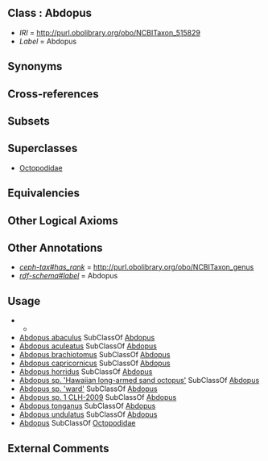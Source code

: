 
## Class : Abdopus

 * *IRI* = http://purl.obolibrary.org/obo/NCBITaxon_515829
 * *Label* = Abdopus

## Synonyms


## Cross-references


## Subsets


## Superclasses

 * [Octopodidae](../../NCBITaxon/47/NCBITaxon_6647.md)

## Equivalencies


## Other Logical Axioms


## Other Annotations

 * *[ceph-tax#has_rank](../../ceph-tax#has/nk/ceph-tax#has_rank.md)* = http://purl.obolibrary.org/obo/NCBITaxon_genus
 * *[rdf-schema#label](../../el/rdf-schema#label.md)* = Abdopus

## Usage

 * -
 * [Abdopus abaculus](../../NCBITaxon/32/NCBITaxon_515832.md) SubClassOf [Abdopus](../../NCBITaxon/29/NCBITaxon_515829.md)
 * [Abdopus aculeatus](../../NCBITaxon/33/NCBITaxon_515833.md) SubClassOf [Abdopus](../../NCBITaxon/29/NCBITaxon_515829.md)
 * [Abdopus brachiotomus](../../NCBITaxon/43/NCBITaxon_703443.md) SubClassOf [Abdopus](../../NCBITaxon/29/NCBITaxon_515829.md)
 * [Abdopus capricornicus](../../NCBITaxon/57/NCBITaxon_703457.md) SubClassOf [Abdopus](../../NCBITaxon/29/NCBITaxon_515829.md)
 * [Abdopus horridus](../../NCBITaxon/58/NCBITaxon_703458.md) SubClassOf [Abdopus](../../NCBITaxon/29/NCBITaxon_515829.md)
 * [Abdopus sp. 'Hawaiian long-armed sand octopus'](../../NCBITaxon/51/NCBITaxon_703451.md) SubClassOf [Abdopus](../../NCBITaxon/29/NCBITaxon_515829.md)
 * [Abdopus sp. 'ward'](../../NCBITaxon/52/NCBITaxon_703452.md) SubClassOf [Abdopus](../../NCBITaxon/29/NCBITaxon_515829.md)
 * [Abdopus sp. 1 CLH-2009](../../NCBITaxon/53/NCBITaxon_703453.md) SubClassOf [Abdopus](../../NCBITaxon/29/NCBITaxon_515829.md)
 * [Abdopus tonganus](../../NCBITaxon/59/NCBITaxon_703459.md) SubClassOf [Abdopus](../../NCBITaxon/29/NCBITaxon_515829.md)
 * [Abdopus undulatus](../../NCBITaxon/60/NCBITaxon_703460.md) SubClassOf [Abdopus](../../NCBITaxon/29/NCBITaxon_515829.md)
 * [Abdopus](../../NCBITaxon/29/NCBITaxon_515829.md) SubClassOf [Octopodidae](../../NCBITaxon/47/NCBITaxon_6647.md)

## External Comments

